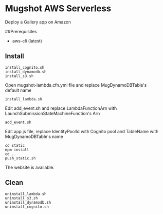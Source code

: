 # Mugshot AWS Serverless

Deploy a Gallery app on Amazon

##Prerequisites

* aws-cli (latest)

## Install

    install_cognito.sh
    install_dynamodb.sh
    install_s3.sh

Open mugshot-lambda.cfn.yml file and replace MugDynamoDBTable's default name
    
    install_lambda.sh

Edit add_event.sh and replace LambdaFunctionArn with LaunchSubmissionStateMachineFunction's Arn

    add_event.sh

Edit app.js file, replace IdentityPoolId with Cognito pool and TableName with MugDynamoDBTable's name

    cd static
    npm install
    cd ..
    push_static.sh
    
The website is available.

## Clean

    uninstall_lambda.sh
    uninstall_s3.sh
    uninstall_dynamodb.sh
    uninstall_cognito.sh
